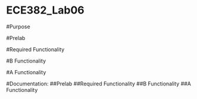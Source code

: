 ECE382_Lab06
============

#Purpose


#Prelab


#Required Functionality


#B Functionality


#A Functionality






#Documentation:
##Prelab
##Required Functionality
##B Functionality
##A Functionality
